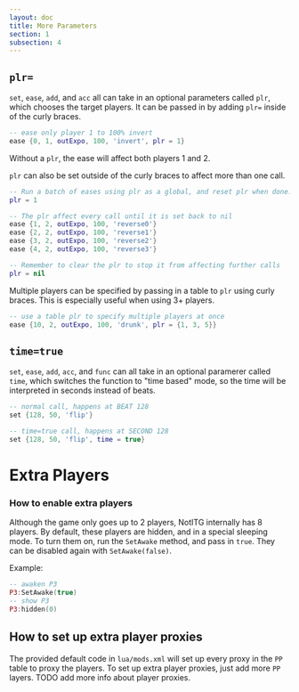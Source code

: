```yaml
---
layout: doc
title: More Parameters
section: 1
subsection: 4
---
```


## `plr=`
`set`, `ease`, `add`, and `acc` all can take in an optional parameters called `plr`, which chooses the target players.
It can be passed in by adding `plr=` inside of the curly braces.

```lua
-- ease only player 1 to 100% invert
ease {0, 1, outExpo, 100, 'invert', plr = 1}
```

Without a `plr`, the ease will affect both players 1 and 2.

`plr` can also be set outside of the curly braces to affect more than one call.
```lua
-- Run a batch of eases using plr as a global, and reset plr when done.
plr = 1

-- The plr affect every call until it is set back to nil
ease {1, 2, outExpo, 100, 'reverse0'}
ease {2, 2, outExpo, 100, 'reverse1'}
ease {3, 2, outExpo, 100, 'reverse2'}
ease {4, 2, outExpo, 100, 'reverse3'}

-- Remember to clear the plr to stop it from affecting further calls
plr = nil
```

Multiple players can be specified by passing in a table to `plr` using curly braces. This is especially useful when using 3+ players.

```lua
-- use a table plr to specify multiple players at once
ease {10, 2, outExpo, 100, 'drunk', plr = {1, 3, 5}}
```

## `time=true`

`set`, `ease`, `add`, `acc`, and `func` can all take in an optional paramerer called `time`, which switches the function to "time based" mode, so the time will be interpreted in seconds instead of beats.

```lua
-- normal call, happens at BEAT 128
set {128, 50, 'flip'}

-- time=true call, happens at SECOND 128
set {128, 50, 'flip', time = true}
```

# Extra Players

### How to enable extra players
Although the game only goes up to 2 players, NotITG internally has 8 players. By default, these players are hidden, and in a special sleeping mode. To turn them on, run the `SetAwake` method, and pass in `true`. They can be disabled again with `SetAwake(false)`.

Example:
```lua
-- awaken P3
P3:SetAwake(true)
-- show P3
P3:hidden(0)
```

## How to set up extra player proxies
The provided default code in `lua/mods.xml` will set up every proxy in the `PP` table to proxy the players. To set up extra player proxies, just add more `PP` layers.
TODO add more info about player proxies.

